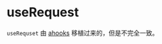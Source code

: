 # useRequest

`useRequset` 由 [ahooks](https://ahooks.js.org/zh-CN/hooks/use-request/index) 移植过来的，但是不完全一致。
